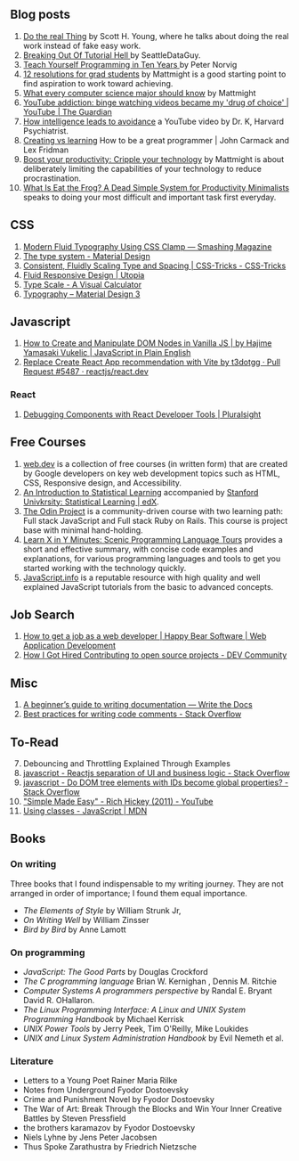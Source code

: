 ## Blog posts
1. [Do the real Thing](https://www.scotthyoung.com/blog/2020/05/04/do-the-real-thing/) by Scott H. Young, where he talks about doing the real work instead of fake easy work.
2. [Breaking Out Of Tutorial Hell ](https://seattledataguy.substack.com/p/breaking-out-of-tutorial-hell) by SeattleDataGuy.
3. [Teach Yourself Programming in Ten Years ](http://norvig.com/21-days.html?goodforonemore) by Peter Norvig
4. [12 resolutions for grad students](https://matt.might.net/articles/grad-student-resolutions/) by Mattmight is a good starting point to find aspiration to work toward achieving. 
5. [What every computer science major should know](https://matt.might.net/articles/what-cs-majors-should-know/) by Mattmight
6. [YouTube addiction: binge watching videos became my 'drug of choice' | YouTube | The Guardian](https://www.theguardian.com/us-news/2019/may/03/youtube-addiction-mental-health)
8. [How intelligence leads to avoidance](https://www.youtube.com/watch?v=Hq32ZIz1EBE) a YouTube video by Dr. K, Harvard Psychiatrist.
10. [Creating vs learning](https://www.quora.com/Do-you-enjoy-learning-more-or-creating-What-are-you-learning-and-what-are-you-creating)
How to be a great programmer | John Carmack and Lex Fridman
11. [Boost your productivity: Cripple your technology](https://matt.might.net/articles/cripple-your-technology/) by Mattmight is about deliberately limiting the capabilities of your technology to reduce procrastination.
12. [What Is Eat the Frog? A Dead Simple System for Productivity Minimalists](https://todoist.com/productivity-methods/eat-the-frog) speaks to doing your most difficult and important task first everyday.

## CSS 
1. [Modern Fluid Typography Using CSS Clamp — Smashing Magazine ](https://www.smashingmagazine.com/2022/01/modern-fluid-typography-css-clamp/)
2. [The type system - Material Design](https://m2.material.io/design/typography/the-type-system.html)
3. [Consistent, Fluidly Scaling Type and Spacing | CSS-Tricks - CSS-Tricks](https://css-tricks.com/consistent-fluidly-scaling-type-and-spacing/)
4. [Fluid Responsive Design | Utopia](https://utopia.fyi/)
5. [Type Scale - A Visual Calculator](https://typescale.com/)
6. [Typography – Material Design 3 ](https://m3.material.io/styles/typography/overview)

## Javascript 
1. [How to Create and Manipulate DOM Nodes in Vanilla JS | by Hajime Yamasaki Vukelic | JavaScript in Plain English](https://javascript.plainenglish.io/working-with-the-dom-in-vanilla-js-apps-part-1-bf8ccc0faaed)
3. [Replace Create React App recommendation with Vite by t3dotgg · Pull Request #5487 · reactjs/react.dev](https://github.com/reactjs/react.dev/pull/5487#issuecomment-1409720741)

### React
1. [Debugging Components with React Developer Tools | Pluralsight](https://www.pluralsight.com/guides/debugging-components-with-react-developer-tools)

## Free Courses
1. [web.dev](https://web.dev/learn/) is a collection of free courses (in written form) that are created by Google developers on key web development topics such as HTML, CSS, Responsive design, and Accessibility. 
1. [An Introduction to Statistical Learning](https://www.statlearning.com/) accompanied by [Stanford Univkrsity: Statistical Learning | edX](https://www.edx.org/course/statistical-learning).
1. [The Odin Project](https://www.theodinproject.com/) is a community-driven course with two learning path: Full stack JavaScript and Full stack Ruby on Rails. This course is project base with minimal hand-holding.
2. [Learn X in Y Minutes: Scenic Programming Language Tours](https://learnxinyminutes.com/) provides a short and effective summary, with concise code examples and explanations, for various programming languages and tools to get you started working with the technology quickly.
3. [JavaScript.info](https://javascript.info/) is a reputable resource with high quality and well explained JavaScript tutorials from the basic to advanced concepts.

## Job Search
1. [How to get a job as a web developer | Happy Bear Software | Web Application Development](https://web.archive.org/web/20160925155912/http://www.happybearsoftware.com/how-to-get-a-programmer-job.html)
2. [How I Got Hired Contributing to open source projects - DEV Community](https://dev.to/opensauced/how-i-got-hired-contributing-to-open-source-projects-546i)


## Misc 
1. [A beginner’s guide to writing documentation — Write the Docs](https://www.writethedocs.org/guide/writing/beginners-guide-to-docs/)
2. [Best practices for writing code comments - Stack Overflow](https://stackoverflow.blog/2021/12/23/best-practices-for-writing-code-comments/)

## To-Read
7. Debouncing and Throttling Explained Through Examples
4. [javascript - Reactjs separation of UI and business logic - Stack Overflow](https://stackoverflow.com/questions/69332889/reactjs-separation-of-ui-and-business-logic)
4. [javascript - Do DOM tree elements with IDs become global properties? - Stack Overflow ](https://stackoverflow.com/questions/3434278/do-dom-tree-elements-with-ids-become-global-properties)
4. ["Simple Made Easy" - Rich Hickey (2011) - YouTube](https://www.youtube.com/watch?v=LKtk3HCgTa8)
3. [Using classes - JavaScript | MDN](https://developer.mozilla.org/en-US/docs/Web/JavaScript/Guide/Using_classes)

## Books 
### On writing
Three books that I found indispensable to my writing journey. They are not
arranged in order of importance; I found them equal importance. 

- *The Elements of Style* by William Strunk Jr, 
- *On Writing Well* by William Zinsser
- *Bird by Bird* by Anne Lamott
### On programming
- *JavaScript: The Good Parts* by Douglas Crockford
- *The C programming language* Brian W. Kernighan , Dennis M. Ritchie
- *Computer Systems A programmers perspective* by Randal E. Bryant David R.
OHallaron.
- *The Linux Programming Interface: A Linux and UNIX System Programming Handbook* by Michael Kerrisk
- *UNIX Power Tools* by Jerry Peek, Tim O'Reilly, Mike Loukides
- *UNIX and Linux System Administration Handbook* by Evil Nemeth et al.

### Literature 
- Letters to a Young Poet Rainer Maria Rilke
- Notes from Underground Fyodor Dostoevsky
- Crime and Punishment Novel by Fyodor Dostoevsky
- The War of Art: Break Through the Blocks and Win Your Inner Creative Battles by Steven Pressfield 
- the brothers karamazov by Fyodor Dostoevsky
- Niels Lyhne by Jens Peter Jacobsen
- Thus Spoke Zarathustra by Friedrich Nietzsche

<!-- 7. [Andrej Karpathy](https://karpathy.ai/) - He has a good page created using github pages. I even love the video where he told us how his productive day looks like on [Lex Clip](https://www.youtube.com/watch?v=iu3LJY8N_9s) -->
<!-- 9. Psychiatrist on Burnt out student [YT] -->
